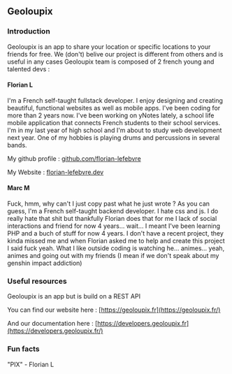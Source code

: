 ## Geoloupix

### Introduction

Geoloupix is an app to share your location or specific locations to your friends for free. We (don't) belive our project is different from others and is useful in any cases
Geoloupix team is composed of 2 french young and talented devs :

#### Florian L
I'm a French self-taught fullstack developer. I enjoy designing and creating beautiful, functional websites as well as mobile apps. 
I've been coding for more than 2 years now. I've been working on yNotes lately, a school life mobile application that connects French students to their school services.
I'm in my last year of high school and I'm about to study web development next year. One of my hobbies is playing drums and percussions in several bands.

My github profile : [github.com/florian-lefebvre](https://github.com/florian-lefebvre)

My Website : [florian-lefebvre.dev](https://florian-lefebvre.dev/)

#### Marc M
Fuck, hmm,  why can't I just copy past what he just wrote ? As you can guess, I'm a French self-taught backend developer. I hate css and js. I do really hate that shit but thankfully Florian does that for me
I lack of social interactions and friend for now 4 years... wait... I meant I've been learning PHP and a buch of stuff for now 4 years. 
I don't have a recent project, they kinda missed me and when Florian asked me to help and create this project I said fuck yeah.
What I like outside coding is watching he... animes... yeah, animes and going out with my friends (I mean if we don't speak about my genshin impact addiction)

### Useful resources

Geoloupix is an app but is build on a REST API


You can find our website here : [https://geoloupix.fr](https://geoloupix.fr/)

And our documentation here : [https://developers.geoloupix.fr](https://developers.geoloupix.fr/)

### Fun facts

"PIX" - Florian L
